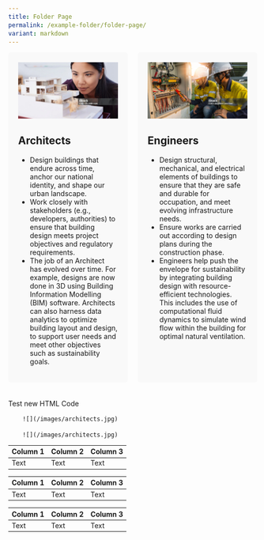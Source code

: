 ```yaml
---
title: Folder Page
permalink: /example-folder/folder-page/
variant: markdown
---
```


  <div style="display: flex; flex-wrap: wrap; justify-content: space-between;">
    <div style="width: 48%; padding: 20px; box-sizing: border-box; margin-bottom: 20px; background-color: #f9f9f9; border-radius: 5px;">
      <img alt="Architects" src="/images/architects.jpg">
      <h2>Architects</h2>
      <ul>
        <li>Design buildings that endure across time, anchor our national identity, and shape our urban landscape.</li>
        <li>Work closely with stakeholders (e.g., developers, authorities) to ensure that building design meets project objectives and regulatory requirements.</li>
        <li>The job of an Architect has evolved over time. For example, designs are now done in 3D using Building Information Modelling (BIM) software. Architects can also harness data analytics to optimize building layout and design, to support user needs and meet other objectives such as sustainability goals.</li>
      </ul>
    </div>
    <div style="width: 48%; padding: 20px; box-sizing: border-box; margin-bottom: 20px; background-color: #f9f9f9; border-radius: 5px;">
      <img alt="Engineers" src="/images/civil_structural_electrical_mechanical_engineers.jpg">
      <h2>Engineers</h2>
      <ul>
        <li>Design structural, mechanical, and electrical elements of buildings to ensure that they are safe and durable for occupation, and meet evolving infrastructure needs.</li>
        <li>Ensure works are carried out according to design plans during the construction phase.</li>
        <li>Engineers help push the envelope for sustainability by integrating building design with resource-efficient technologies. This includes the use of computational fluid dynamics to simulate wind flow within the building for optimal natural ventilation.</li>
      </ul>
    </div>
  </div>
  <style>
    @media screen and (max-width: 600px) {
      div[style*="width: 48%"] {
        width: 100% !important;
      }
    }
  </style>

Test new HTML Code
		
		![](/images/architects.jpg)
		
		![](/images/architects.jpg)
		

| Column 1 | Column 2 | Column 3 |
| -------- | -------- | -------- |
| Text     | Text     | Text     |



| Column 1 | Column 2 | Column 3 |
| -------- | -------- | -------- |
| Text     | Text     | Text     |



| Column 1 | Column 2 | Column 3 |
| -------- | -------- | -------- |
| Text     | Text     | Text     |